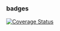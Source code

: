 ### badges

[![Coverage Status](https://coveralls.io/repos/github/UwaweTera/Testing/badge.svg?branch=dev)](https://coveralls.io/github/UwaweTera/Testing?branch=dev)